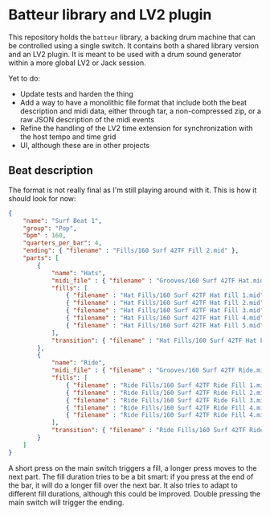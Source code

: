 # Batteur library and LV2 plugin

This repository holds the `batteur` library, a backing drum machine that can be controlled using a single switch.
It contains both a shared library version and an LV2 plugin.
It is meant to be used with a drum sound generator within a more global LV2 or Jack session.

Yet to do:
- Update tests and harden the thing
- Add a way to have a monolithic file format that include both the beat description and midi data, either through tar, a non-compressed zip, or a raw JSON description of the midi events
- Refine the handling of the LV2 time extension for synchronization with the host tempo and time grid
- UI, although these are in other projects

## Beat description

The format is not really final as I'm still playing around with it.
This is how it should look for now:

```json
{
    "name": "Surf Beat 1",
    "group": "Pop",
    "bpm" : 160,
    "quarters_per_bar": 4,
    "ending": { "filename" : "Fills/160 Surf 42TF Fill 2.mid" },
    "parts": [
        {
            "name": "Hats",
            "midi_file" : { "filename" : "Grooves/160 Surf 42TF Hat.mid", "ignore_bars" : 1, "bars": 4 },
            "fills": [
                { "filename" : "Hat Fills/160 Surf 42TF Hat Fill 1.mid" },
                { "filename" : "Hat Fills/160 Surf 42TF Hat Fill 2.mid" },
                { "filename" : "Hat Fills/160 Surf 42TF Hat Fill 3.mid" },
                { "filename" : "Hat Fills/160 Surf 42TF Hat Fill 4.mid" },
                { "filename" : "Hat Fills/160 Surf 42TF Hat Fill 5.mid" }
            ],
            "transition": { "filename" : "Hat Fills/160 Surf 42TF Hat Fill 6.mid" }
        },
        {
            "name": "Ride",
            "midi_file" : { "filename" : "Grooves/160 Surf 42TF Ride.mid", "ignore_bars" : 1 , "bars": 4},
            "fills": [
                { "filename" : "Ride Fills/160 Surf 42TF Ride Fill 1.mid" },
                { "filename" : "Ride Fills/160 Surf 42TF Ride Fill 2.mid" },
                { "filename" : "Ride Fills/160 Surf 42TF Ride Fill 3.mid" },
                { "filename" : "Ride Fills/160 Surf 42TF Ride Fill 4.mid" },
                { "filename" : "Ride Fills/160 Surf 42TF Ride Fill 4.mid" }
            ],
            "transition": { "filename" : "Ride Fills/160 Surf 42TF Ride Fill 5.mid" }
        }
    ]
}
```

A short press on the main switch triggers a fill, a longer press moves to the next part.
The fill duration tries to be a bit smart: if you press at the end of the bar, it will do a longer fill over the next bar.
It also tries to adapt to different fill durations, although this could be improved.
Double pressing the main switch will trigger the ending.
